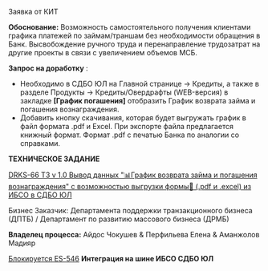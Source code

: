 Заявка от КИТ

**Обоснование:** Возможность самостоятельного получения клиентами графика платежей по займам/траншам без необходимости обращения в Банк. Высвобождение ручного труда и перенаправление трудозатрат на другие проекты в связи с увеличением объемов МСБ.

 **Запрос на доработку** :

* Необходимо в СДБО ЮЛ на Главной странице → Кредиты, а также в разделе Продукты → Кредиты/Овердрафты (WEB-версия) в закладке **[График погашения]** отобразить График возврата займа и погашения вознаграждения.
* Добавить кнопку  скачивания, которая будет выгружать график в файл формата .pdf и Excel. При экспорте файла предлагается книжный формат. Формат .pdf с печатью Банка по аналогии со справками.

**ТЕХНИЧЕСКОЕ ЗАДАНИЕ**

[DRKS-66 ТЗ v 1.0 Вывод данных &#34;📊График возврата займа и погашения вознаграждения&#34; с возможностью выгрузки формы📃 (.pdf и .еxcel) из ИБСО в СДБО ЮЛ](https://wiki.kazincombank.kz/pages/viewpage.action?pageId=43847073 "Пройти по ссылке")

Бизнес Заказчик: Департамента поддержки транзакционного бизнеса (ДПТБ) /  Департамент по развитию массового бизнеса (ДРМБ)

**Владелец процесса:** Айдос Чокушев & Перфильева Елена & Аманжолов Мадияр

[Блокируется ES-546](https://jira.kazincombank.kz/browse/ES-546) **Интеграция на шине ИБСО СДБО ЮЛ**
